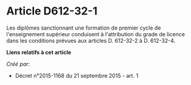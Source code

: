 # Article D612-32-1

Les diplômes sanctionnant une formation de premier cycle de l'enseignement supérieur conduisent à l'attribution du grade de
licence dans les conditions prévues aux articles D. 612-32-2 à D. 612-32-4.

**Liens relatifs à cet article**

_Créé par_:

  - Décret n°2015-1168 du 21 septembre 2015 - art. 1
